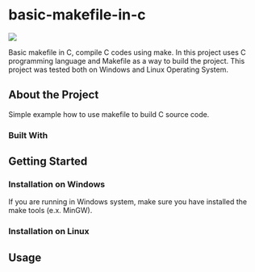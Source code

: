 # basic-makefile-in-c
<div id="badges" align="left">
    <a href="https://medium.com/@hazikfuadidendi/basic-makefile-in-c-c-programming-d63518afeeb1">
        <img src="https://img.shields.io/badge/medium-basicmakefile-brigthgreen"/>
    </a>
</div>

Basic makefile in C, compile C codes using make.
In this project uses C programming language and Makefile as a way to build the project. This project was tested both on Windows and Linux Operating System.

## About the Project
Simple example how to use makefile to build C source code.

### Built With

## Getting Started

### Installation on Windows
If you are running in Windows system, make sure you have installed the make tools (e.x. MinGW).

### Installation on Linux

## Usage
